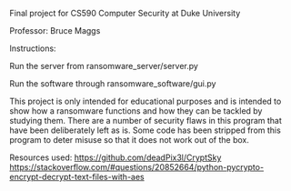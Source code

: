 Final project for CS590 Computer Security at Duke University

Professor: Bruce Maggs

Instructions:

Run the server from ransomware_server/server.py

Run the software through ransomware_software/gui.py

This project is only intended for educational purposes and is intended to show how a ransomware functions and how they can be tackled by studying them.
There are a number of security flaws in this program that have been deliberately left as is.
Some code has been stripped from this program to deter misuse so that it does not work out of the box.


Resources used:
https://github.com/deadPix3l/CryptSky
https://stackoverflow.com/#questions/20852664/python-pycrypto-encrypt-decrypt-text-files-with-aes
